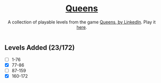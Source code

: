 <div align="center">
  <h1>
    <a href="https://queens-linkedin.vercel.app/">
      Queens
    </a>
  </h1>
  <div>
    A collection of playable levels from the game
    <a href="https://www.linkedin.com/showcase/queens-game">
      Queens, by LinkedIn</a
    >. Play it <a href="https://queens-linkedin.vercel.app/"> here</a>.
  </div>

  <br />
</div>

## Levels Added (23/172)

- [ ] 1-76
- [x] 77-86
- [ ] 87-159
- [x] 160-172
